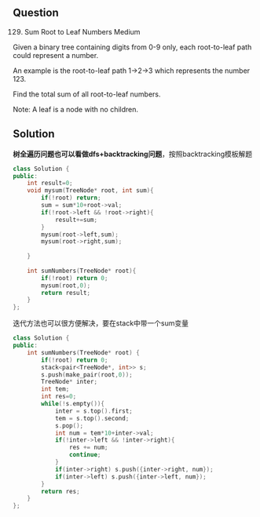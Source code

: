 ## Question

129. Sum Root to Leaf Numbers
Medium

Given a binary tree containing digits from 0-9 only, each root-to-leaf path could represent a number.

An example is the root-to-leaf path 1->2->3 which represents the number 123.

Find the total sum of all root-to-leaf numbers.

Note: A leaf is a node with no children.


## Solution

**树全遍历问题也可以看做dfs+backtracking问题**，按照backtracking模板解题

```C++
class Solution {
public:
    int result=0;
    void mysum(TreeNode* root, int sum){
        if(!root) return;
        sum = sum*10+root->val;
        if(!root->left && !root->right){
            result+=sum;
        }
        mysum(root->left,sum);
        mysum(root->right,sum);
        
    }
    
    int sumNumbers(TreeNode* root){
        if(!root) return 0;
        mysum(root,0);
        return result;
    }
};
```

迭代方法也可以很方便解决，要在stack中带一个sum变量

```C++
class Solution {
public:
    int sumNumbers(TreeNode* root) {
        if(!root) return 0;
        stack<pair<TreeNode*, int>> s;
        s.push(make_pair(root,0));
        TreeNode* inter;
        int tem;
        int res=0;
        while(!s.empty()){
            inter = s.top().first;
            tem = s.top().second;
            s.pop();
            int num = tem*10+inter->val;
            if(!inter->left && !inter->right){
                res += num;
                continue;
            }
            if(inter->right) s.push({inter->right, num});
            if(inter->left) s.push({inter->left, num});
        }
        return res;
    }
};